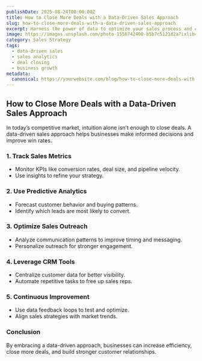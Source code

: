 ```yaml
---
publishDate: 2025-08-24T00:00:00Z
title: How to Close More Deals with a Data-Driven Sales Approach
slug: how-to-close-more-deals-with-a-data-driven-sales-approach
excerpt: Harness the power of data to optimize your sales process and close more deals with confidence.
image: https://images.unsplash.com/photo-1556742400-b5b7c5121d2a?ixlib=rb-1.2.1&q=80&w=1080
category: Sales Strategy
tags:
  - data-driven sales
  - sales analytics
  - deal closing
  - business growth
metadata:
  canonical: https://yourwebsite.com/blog/how-to-close-more-deals-with-a-data-driven-sales-approach
---
```


## How to Close More Deals with a Data-Driven Sales Approach

In today’s competitive market, intuition alone isn’t enough to close deals. A data-driven sales approach helps businesses make informed decisions and improve win rates.

### 1. **Track Sales Metrics**
   - Monitor KPIs like conversion rates, deal size, and pipeline velocity.
   - Use insights to refine your strategy.

### 2. **Use Predictive Analytics**
   - Forecast customer behavior and buying patterns.
   - Identify which leads are most likely to convert.

### 3. **Optimize Sales Outreach**
   - Analyze communication patterns to improve timing and messaging.
   - Personalize outreach for stronger engagement.

### 4. **Leverage CRM Tools**
   - Centralize customer data for better visibility.
   - Automate repetitive tasks to free up sales reps.

### 5. **Continuous Improvement**
   - Use data feedback loops to test and optimize.
   - Align sales strategies with market trends.

### Conclusion
By embracing a data-driven approach, businesses can increase efficiency, close more deals, and build stronger customer relationships.
